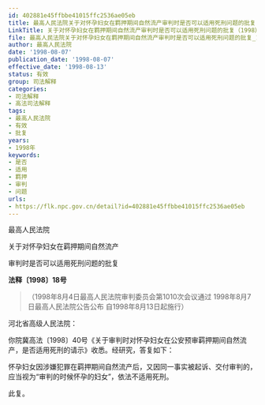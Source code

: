 ```yaml
---
id: 402881e45ffbbe41015ffc2536ae05eb
title: 最高人民法院关于对怀孕妇女在羁押期间自然流产审判时是否可以适用死刑问题的批复
LinkTitle: 关于对怀孕妇女在羁押期间自然流产审判时是否可以适用死刑问题的批复（1998）
file: 最高人民法院关于对怀孕妇女在羁押期间自然流产审判时是否可以适用死刑问题的批复_19980807_402881e45ffbbe41015ffc2536ae05eb.docx
author: 最高人民法院
date: '1998-08-07'
publication_date: '1998-08-07'
effective_date: '1998-08-13'
status: 有效
group: 司法解释
categories:
- 司法解释
- 高法司法解释
tags:
- 最高人民法院
- 有效
- 批复
years:
- 1998年
keywords:
- 是否
- 适用
- 羁押
- 审判
- 问题
urls:
- https://flk.npc.gov.cn/detail?id=402881e45ffbbe41015ffc2536ae05eb
---
```


最高人民法院

关于对怀孕妇女在羁押期间自然流产

审判时是否可以适用死刑问题的批复

**法释〔1998〕18号**

> （1998年8月4日最高人民法院审判委员会第1010次会议通过 1998年8月7日最高人民法院公告公布 自1998年8月13日起施行）

河北省高级人民法院：

你院冀高法〔1998〕40号《关于审判时对怀孕妇女在公安预审羁押期间自然流产，是否适用死刑的请示》收悉。经研究，答复如下：

怀孕妇女因涉嫌犯罪在羁押期间自然流产后，又因同一事实被起诉、交付审判的，应当视为“审判的时候怀孕的妇女”，依法不适用死刑。

此复。

